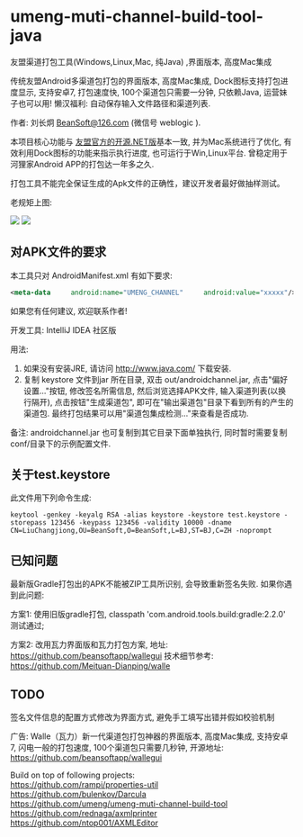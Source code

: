 # umeng-muti-channel-build-tool-java
友盟渠道打包工具(Windows,Linux,Mac, 纯Java) ,界面版本, 高度Mac集成

传统友盟Android多渠道包打包的界面版本, 高度Mac集成, Dock图标支持打包进度显示, 支持安卓7, 打包速度快, 100个渠道包只需要一分钟, 只依赖Java, 运营妹子也可以用! 懒汉福利: 自动保存输入文件路径和渠道列表.

作者: 刘长炯 BeanSoft@126.com (微信号 weblogic ). 

本项目核心功能与 [友盟官方的开源.NET版](https://github.com/umeng/umeng-muti-channel-build-tool)基本一致, 并为Mac系统进行了优化,
有效利用Dock图标的功能来指示执行进度, 也可运行于Win,Linux平台. 曾稳定用于河狸家Android APP的打包达一年多之久.

打包工具不能完全保证生成的Apk文件的正确性，建议开发者最好做抽样测试。

老规矩上图:

<img src="https://raw.githubusercontent.com/beansoftapp/umeng-muti-channel-build-tool-java/master/screenshot/screenshot.png" width="">

<img src="https://raw.githubusercontent.com/beansoftapp/wallegui/master/screenshot/walle_dock.png">

## 对APK文件的要求
本工具只对 AndroidManifest.xml 有如下要求:

```xml
<meta-data     android:name="UMENG_CHANNEL"     android:value="xxxxx"/>
```

如果您有任何建议, 欢迎联系作者!

开发工具: IntelliJ IDEA 社区版

用法:<br>
1. 如果没有安装JRE, 请访问 http://www.java.com/ 下载安装.<br>
2. 复制 keystore 文件到jar 所在目录, 双击 out/androidchannel.jar, 点击"偏好设置..."按钮,
修改签名所需信息, 然后浏览选择APK文件, 输入渠道列表(以换行隔开), 点击按钮"生成渠道包", 即可在"输出渠道包"目录下看到所有的产生的渠道包.
最终打包结果可以用"渠道包集成检测..."来查看是否成功.

备注: androidchannel.jar 也可复制到其它目录下面单独执行, 同时暂时需要复制conf/目录下的示例配置文件.

## 关于test.keystore
此文件用下列命令生成:
```
keytool -genkey -keyalg RSA -alias keystore -keystore test.keystore -storepass 123456 -keypass 123456 -validity 10000 -dname CN=LiuChangjiong,OU=BeanSoft,O=BeanSoft,L=BJ,ST=BJ,C=ZH -noprompt
```
## 已知问题
最新版Gradle打包出的APK不能被ZIP工具所识别, 会导致重新签名失败. 如果你遇到此问题:

方案1: 使用旧版gradle打包, classpath 'com.android.tools.build:gradle:2.2.0' 测试通过;

方案2: 改用瓦力界面版和瓦力打包方案, 地址: https://github.com/beansoftapp/wallegui 技术细节参考: https://github.com/Meituan-Dianping/walle

## TODO
签名文件信息的配置方式修改为界面方式, 避免手工填写出错并假如校验机制

广告: Walle（瓦力）新一代渠道包打包神器的界面版本, 高度Mac集成, 支持安卓7, 闪电一般的打包速度, 100个渠道包只需要几秒钟, 开源地址: https://github.com/beansoftapp/wallegui

Build on top of following projects:<br>
https://github.com/rampi/properties-util<br>
https://github.com/bulenkov/Darcula<br>
https://github.com/umeng/umeng-muti-channel-build-tool<br>
https://github.com/rednaga/axmlprinter<br>
https://github.com/ntop001/AXMLEditor